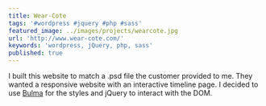```yaml
---
title: Wear-Cote
tags: '#wordpress #jquery #php #sass'
featured_image: ../images/projects/wearcote.jpg
url: 'http://www.wear-cote.com/'
keywords: 'wordpress, jQuery, php, sass'
published: true
---
```


I built this website to match a .psd file the customer provided to me. They wanted a responsive website with an interactive timeline page. I decided to use [Bulma](https://bulma.io) for the styles and jQuery to interact with the DOM.
